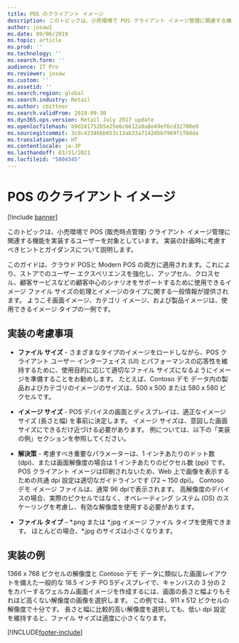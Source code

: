 ```yaml
---
title: POS のクライアント イメージ
description: このトピックは、小売環境で POS クライアント イメージ管理に関連する機能を実装するユーザーを対象としています。 実装の計画時に考慮すべき実装のヒントとガイダンスについて説明します。
author: josaw1
ms.date: 09/06/2019
ms.topic: article
ms.prod: ''
ms.technology: ''
ms.search.form: ''
audience: IT Pro
ms.reviewer: josaw
ms.custom: ''
ms.assetid: ''
ms.search.region: global
ms.search.industry: Retail
ms.author: cbittner
ms.search.validFrom: 2019-09-30
ms.dyn365.ops.version: Retail July 2017 update
ms.openlocfilehash: b9d241752b5e25e6c6612a8a8e49ef6cd32700e0
ms.sourcegitcommit: 3cdc42346bb653c13ab33a7142dbb7969f1f6dda
ms.translationtype: HT
ms.contentlocale: ja-JP
ms.lasthandoff: 03/31/2021
ms.locfileid: "5804345"
---
```

# <a name="client-images-in-pos"></a>POS のクライアント イメージ

[!include [banner](includes/banner.md)]

このトピックは、小売環境で POS (販売時点管理) クライアント イメージ管理に関連する機能を実装するユーザーを対象としています。 実装の計画時に考慮すべきヒントとガイダンスについて説明します。

このガイドは、クラウド POSと Modern POS の両方に適用されます。これにより、ストアでのユーザー エクスペリエンスを強化し、アップセル、クロスセル、顧客サービスなどの顧客中心のシナリオをサポートするために使用できるイメージ ファイル サイズの処理とイメージのタイプに関する一般情報が提供されます。 ようこそ画面イメージ、カテゴリ イメージ、および製品イメージは、使用できるイメージ タイプの一例です。

## <a name="implementation-considerations"></a>実装の考慮事項

- **ファイル サイズ** - さまざまなタイプのイメージをロードしながら、POS クライアント ユーザー インターフェイス (UI) とパフォーマンスの応答性を維持するために、使用目的に応じて適切なファイル サイズになるようにイメージを準備することをお勧めします。 たとえば、Contoso デモ データ内の製品およびカテゴリのイメージのサイズは、500 x 500 または 580 x 580 ピクセルです。

- **イメージ サイズ** - POS デバイスの画面とディスプレイは、適正なイメージ サイズ (長さと幅) を事前に決定します。 イメージ サイズは、意図した画面サイズにできるだけ近づける必要があります。 例については、以下の「実装の例」セクションを参照してください。

- **解決策** - 考慮すべき重要なパラメーターは、1 インチあたりのドット数 (dpi)、または画面解像度の場合は 1 インチあたりのピクセル数 (ppi) です。 POS クライアント イメージは印刷されないため、Web 上で画像を表示するための共通 dpi 設定は適切なガイドラインです (72 ~ 150 dpi)。 Contoso デモ イメージ ファイルは、通常 96 dpiで表示されます。 高解像度のデバイスの場合、実際のピクセルではなく、オペレーティング システム (OS) のスケーリングを考慮し、有効な解像度を使用する必要があります。

- **ファイル タイプ** –  \*.png または \*.jpg イメージ ファイル タイプを使用できます。 ほとんどの場合、\*.jpg のサイズは小さくなります。

## <a name="implementation-example"></a>実装の例 
1366 x 768 ピクセルの解像度と Contoso デモ データに類似した画面レイアウトを備えた一般的な 18.5 インチ PO Sディスプレイで、キャンバスの 3 分の 2 をカバーするウェルカム画面イメージを作成するには、画面の長さと幅よりもそれほど高くない解像度の画像を選択します。 この例では、911 x 512 ピクセルの解像度で十分です。 長さと幅に比較的高い解像度を選択しても、低い dpi 設定を維持すると、ファイル サイズは適度に小さくなります。


[!INCLUDE[footer-include](../includes/footer-banner.md)]